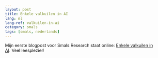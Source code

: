 ```yaml
---
layout: post
title: Enkele valkuilen in AI
lang: nl
lang-ref: valkuilen-in-ai
category: smals
tags: [smals, nederlands]
---
```


Mijn eerste blogpost voor Smals Research staat online: [Enkele valkuilen in AI](https://www.smalsresearch.be/enkele-valkuilen-in-ai/). Veel leesplezier!
